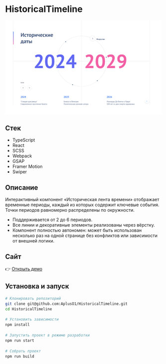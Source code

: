 # HistoricalTimeline

![HistoricalTimeline](image-1.png)

## Стек
- TypeScript
- React
- SCSS
- Webpack
- GSAP
- Framer Motion
- Swiper

## Описание
Интерактивный компонент «Историческая лента времени» отображает временные периоды, каждый из которых содержит ключевые события.  
Точки периодов равномерно распределены по окружности.

- Поддерживается от 2 до 6 периодов.
- Все линии и декоративные элементы реализованы через вёрстку.
- Компонент полностью автономен: может быть использован несколько раз на одной странице без конфликтов или зависимости от внешней логики.

## Сайт
👉 [Открыть демо](https://apluso1.github.io/HistoricalTimeline/)

## Установка и запуск

```bash
# Клонировать репозиторий
git clone git@github.com:AplusO1/HistoricalTimeline.git
cd HistoricalTimeline

# Установить зависимости
npm install

# Запустить проект в режиме разработки
npm run start

# Собрать проект
npm run build

